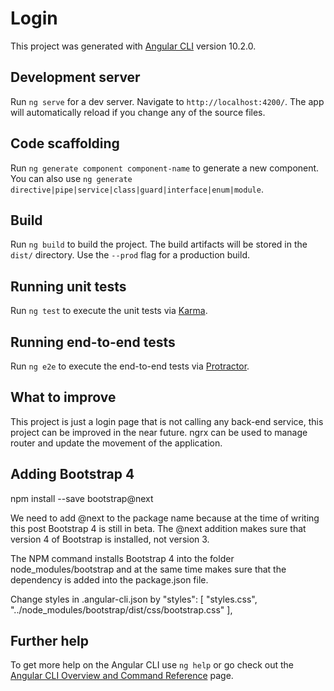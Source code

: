 # Login

This project was generated with [Angular CLI](https://github.com/angular/angular-cli) version 10.2.0.

## Development server

Run `ng serve` for a dev server. Navigate to `http://localhost:4200/`. The app will automatically reload if you change any of the source files.

## Code scaffolding

Run `ng generate component component-name` to generate a new component. You can also use `ng generate directive|pipe|service|class|guard|interface|enum|module`.

## Build

Run `ng build` to build the project. The build artifacts will be stored in the `dist/` directory. Use the `--prod` flag for a production build.

## Running unit tests

Run `ng test` to execute the unit tests via [Karma](https://karma-runner.github.io).

## Running end-to-end tests

Run `ng e2e` to execute the end-to-end tests via [Protractor](http://www.protractortest.org/).

## What to improve

This project is just a login page that is not calling any back-end service, this project can be
improved in the near future.
ngrx can be used to manage router and update the movement of the application.


## Adding Bootstrap 4

npm install --save bootstrap@next

We need to add @next to the package name because at the time of writing this post Bootstrap 4 is still in beta. The @next addition makes sure that version 4 of Bootstrap is installed, not version 3.

The NPM command installs Bootstrap 4 into the folder node_modules/bootstrap and at the same time makes sure that the dependency is added into the package.json file.

Change styles in .angular-cli.json by
        "styles": [
            "styles.css",
            "../node_modules/bootstrap/dist/css/bootstrap.css"
        ],

## Further help

To get more help on the Angular CLI use `ng help` or go check out the [Angular CLI Overview and Command Reference](https://angular.io/cli) page.
